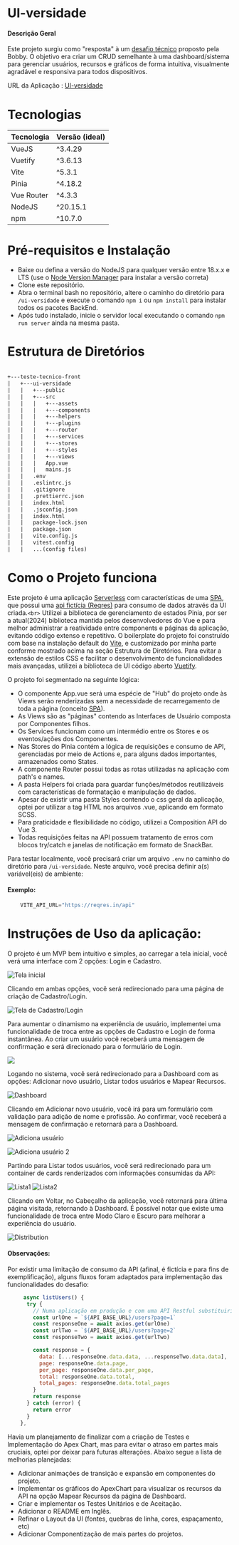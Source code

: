# UI-versidade

#### Descrição Geral

Este projeto surgiu como "resposta" à um [desafio técnico](DESAFIO.md) proposto pela Bobby.
O objetivo era criar um CRUD semelhante à uma dashboard/sistema para gerenciar usuários, recursos e gráficos
de forma intuitiva, visualmente agradável e responsiva para todos dispositivos.

URL da Aplicação : [UI-versidade]()

# Tecnologias

| Tecnologia | Versão (ideal) |
| ---------- | --------------- |
| VueJS      | ^3.4.29         |
| Vuetify    | ^3.6.13         |
| Vite       | ^5.3.1          |
| Pinia      | ^4.18.2         |
| Vue Router | ^4.3.3          |
| NodeJS     | ^20.15.1        |
| npm        | ^10.7.0         |

# Pré-requisitos e Instalação

- Baixe ou defina a versão do NodeJS para qualquer versão entre 18.x.x e LTS (use o [Node Version Manager](https://github.com/nvm-sh/nvm) para instalar a versão correta)
- Clone  este repositório.
- Abra o terminal bash no repositório, altere o caminho do diretório para `/ui-versidade` e execute o comando `npm i` ou `npm install` para instalar todos os pacotes BackEnd.
- Após tudo instalado, inicie o servidor local executando o comando `npm run server` ainda na mesma pasta.

# Estrutura de Diretórios

```txt

+---teste-tecnico-front
|   +---ui-versidade
|   |   +---public
|   |   +---src
|   |   |   +---assets
|   |   |   +---components
|   |   |   +---helpers
|   |   |   +---plugins
|   |   |   +---router
|   |   |   +---services
|   |   |   +---stores
|   |   |   +---styles
|   |   |   +---views
|   |   |   App.vue
|   |   |   mains.js
|   |   .env
|   |   .eslintrc.js
|   |   .gitignore
|   |   .prettierrc.json
|   |   index.html
|   |   .jsconfig.json
|   |   index.html
|   |   package-lock.json
|   |   package.json
|   |   vite.config.js
|   |   vitest.config
|   |   ...(config files)


```

# Como o Projeto funciona

Este projeto é uma aplicação [Serverless](https://en.wikipedia.org/wiki/Serverless_computing) com características de uma [SPA](https://developer.mozilla.org/en-US/docs/Glossary/SPA), que possui uma [api fictícia (Reqres)](https://reqres.in/) para consumo de dados através da UI criada.`<br>`
Utilizei a biblioteca de gerenciamento de estados Pinia, por ser a atual(2024) biblioteca mantida pelos desenvolvedores do Vue e para
melhor administrar a reatividade entre components e páginas da aplicação, evitando código extenso e repetitivo.
O boilerplate do projeto foi construído com base na instalação default do [Vite](https://vitejs.dev/guide/), e customizado por minha parte conforme mostrado acima na seção Estrutura de Diretórios.
Para evitar a extensão de estilos CSS e facilitar o desenvolvimento de funcionalidades mais avançadas, utilizei a biblioteca de UI código aberto [Vuetify](https://vuetifyjs.com/en/).

O projeto foi segmentado na seguinte lógica:

- O componente App.vue será uma espécie de "Hub" do projeto onde às Views serão renderizadas sem a necessidade de recarregamento de toda a página (conceito [SPA](https://developer.mozilla.org/en-US/docs/Glossary/SPA)).
- As Views são as "páginas" contendo as Interfaces de Usuário composta por Componentes filhos.
- Os Services funcionam como um intermédio entre os Stores e os eventos/ações dos Componentes.
- Nas Stores do Pinia contém a lógica de requisições e consumo de API, gerenciadas por meio de Actions e, para alguns dados importantes, armazenados como States.
- A componente Router possui todas as rotas utilizadas na aplicação com path's e names.
- A pasta Helpers foi criada para guardar funções/métodos reutilizáveis com características de formatação e manipulação de dados.
- Apesar de existir uma pasta Styles contendo o css geral da aplicação, optei por utilizar a tag HTML nos arquivos .vue, aplicando em formato SCSS.
- Para praticidade e flexibilidade no código, utilizei a Composition API do Vue 3.
- Todas requisições feitas na API possuem tratamento de erros com blocos try/catch e janelas de notificação em formato de SnackBar.

Para testar localmente, você precisará criar um arquivo `.env` no caminho do diretório para `/ui-versidade`. Neste arquivo, você precisa definir a(s) variável(eis) de ambiente:

#### Exemplo:

```js
    VITE_API_URL="https://reqres.in/api"
```

# Instruções de Uso da aplicação:

O projeto é um MVP bem intuitivo e simples, ao carregar a tela inicial, você verá uma interface com 2 opções: Login e Cadastro.

![Tela inicial](./ui-versidade/src/assets/Tela1.png)

Clicando em ambas opções, você será redirecionado para uma página de criação de Cadastro/Login.

![Tela de Cadastro/Login](./ui-versidade/src/assets/Tela2.png)

Para aumentar o dinamismo na experiência de usuário, implementei uma funcionalidade de troca entre as opções de Cadastro e Login de forma
instantânea. Ao criar um usuário você receberá uma mensagem de confirmação e será direcionado para o formulário de Login.

![](./ui-versidade/src/assets/Tela3.png)

Logando no sistema, você será redirecionado para a Dashboard com as opções: Adicionar novo usuário, Listar todos usuários e Mapear Recursos.

![Dashboard](./ui-versidade/src/assets/Tela4.png)

Clicando em Adicionar novo usuário, você irá para um formulário com validação para adição de nome e profissão. Ao confirmar, você receberá a mensagem de confirmação e retornará para a Dashboard.

![Adiciona usuário](./ui-versidade/src/assets/Tela5.png)

![Adiciona usuário 2](./ui-versidade/src/assets/Tela5_1.png)

Partindo para Listar todos usuários, você será redirecionado para um container de cards renderizados com informações consumidas da API:

![Lista1](./ui-versidade/src/assets/Tela6.png)
![Lista2](./ui-versidade/src/assets/Tela7.png)

Clicando em Voltar, no Cabeçalho da aplicação, você retornará para última página visitada, retornando à Dashboard.
É possível notar que existe uma funcionalidade de troca entre Modo Claro e Escuro para melhorar a experiência do usuário.

![Distribution](./ui-versidade/src/assets/Tela9.png)

#### Observações:

Por existir uma limitação de consumo da API (afinal, é fictícia e para fins de exemplificação), alguns fluxos foram adaptados para implementação das
funcionalidades do desafio:

```js
     async listUsers() {
      try {
        // Numa aplicação em produção e com uma API Restful substituiríamos o número da página fixa por um parâmetro da função
        const urlOne = `${API_BASE_URL}/users?page=1`
        const responseOne = await axios.get(urlOne)
        const urlTwo = `${API_BASE_URL}/users?page=2`
        const responseTwo = await axios.get(urlTwo)

        const response = {
          data: [...responseOne.data.data, ...responseTwo.data.data],
          page: responseOne.data.page,
          per_page: responseOne.data.per_page,
          total: responseOne.data.total,
          total_pages: responseOne.data.total_pages
        }
        return response
      } catch (error) {
        return error
      }
    },
```

Havia um planejamento de finalizar com a criação de Testes e Implementação do Apex Chart, mas para evitar o atraso em partes mais cruciais,
optei por deixar para futuras alterações. Abaixo segue a lista de melhorias planejadas:

- Adicionar animações de transição e expansão em componentes do projeto.
- Implementar os gráficos do ApexChart para visualizar os recursos da API na opção Mapear Recursos da página de Dashboard.
- Criar e implementar os Testes Unitários e de Aceitação.
- Adicionar o README em Inglês.
- Refinar o Layout da UI (fontes, quebras de linha, cores, espaçamento, etc)
- Adicionar Componentização de mais partes do projetos.
